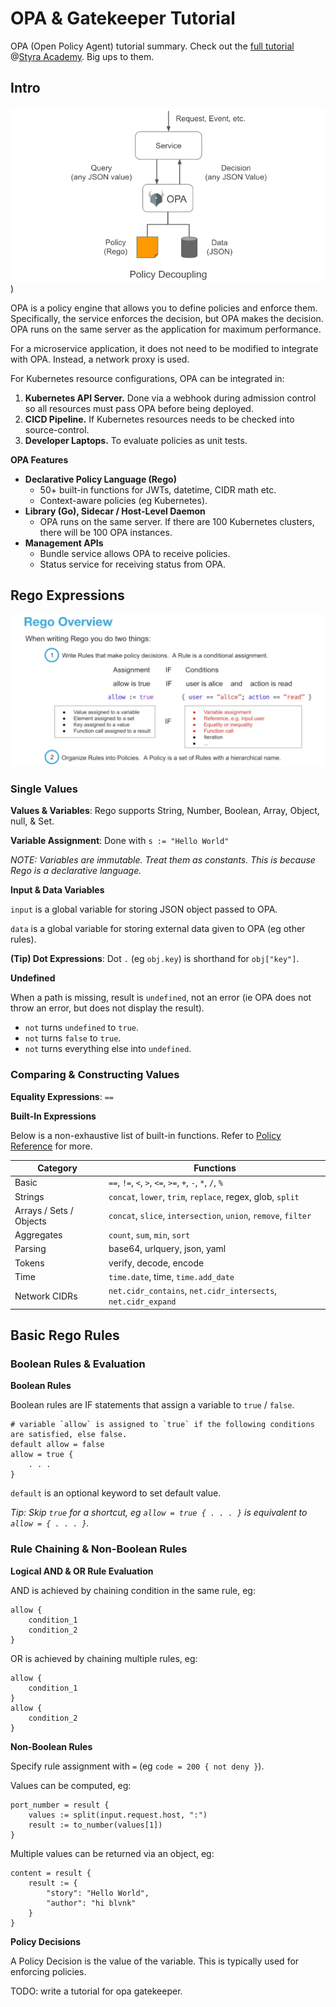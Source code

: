 # OPA & Gatekeeper Tutorial

OPA (Open Policy Agent) tutorial summary. Check out the [full tutorial](https://academy.styra.com/courses/opa-rego) @[Styra Academy](https://academy.styra.com). Big ups to them.

## Intro

![](img/policy_decoupling.png))

OPA is a policy engine that allows you to define policies and enforce them. Specifically, the service enforces the decision, but OPA makes the decision. OPA runs on the same server as the application for maximum performance.

For a microservice application, it does not need to be modified to integrate with OPA. Instead, a network proxy is used.

For Kubernetes resource configurations, OPA can be integrated in:

1. **Kubernetes API Server.** Done via a webhook during admission control so all resources must pass OPA before being deployed.
2. **CICD Pipeline.** If Kubernetes resources needs to be checked into source-control.
3. **Developer Laptops.** To evaluate policies as unit tests.

**OPA Features**

- **Declarative Policy Language (Rego)**
  - 50+ built-in functions for JWTs, datetime, CIDR math etc.
  - Context-aware policies (eg Kubernetes).
- **Library (Go), Sidecar / Host-Level Daemon**
  - OPA runs on the same server. If there are 100 Kubernetes clusters, there will be 100 OPA instances.
- **Management APIs**
  - Bundle service allows OPA to receive policies.
  - Status service for receiving status from OPA.

## Rego Expressions

![](img/rego_overview.png)

### Single Values

**Values & Variables**: Rego supports String, Number, Boolean, Array, Object, null, & Set.

**Variable Assignment**: Done with `s := "Hello World"`

_NOTE: Variables are immutable. Treat them as constants. This is because Rego is a declarative language._

**Input & Data Variables**

`input` is a global variable for storing JSON object passed to OPA.

`data` is a global variable for storing external data given to OPA (eg other rules).

**(Tip) Dot Expressions**: Dot `.` (eg `obj.key`) is shorthand for `obj["key"]`.

**Undefined**

When a path is missing, result is `undefined`, not an error (ie OPA does not throw an error, but does not display the result).

- `not` turns `undefined` to `true`.
- `not` turns `false` to `true`.
- `not` turns everything else into `undefined`.

### Comparing & Constructing Values

**Equality Expressions**: `==`

**Built-In Expressions**

Below is a non-exhaustive list of built-in functions. Refer to [Policy Reference](https://www.openpolicyagent.org/docs/latest/policy-reference/) for more.

| Category                | Functions                                                      |
| ----------------------- | -------------------------------------------------------------- |
| Basic                   | `==`, `!=`, `<`, `>`, `<=`, `>=`, `+`, `-`, `*`, `/`, `%`      |
| Strings                 | `concat`, `lower`, `trim`, `replace`, regex, glob, `split`     |
| Arrays / Sets / Objects | `concat`, `slice`, `intersection`, `union`, `remove`, `filter` |
| Aggregates              | `count`, `sum`, `min`, `sort`                                  |
| Parsing                 | base64, urlquery, json, yaml                                   |
| Tokens                  | verify, decode, encode                                         |
| Time                    | `time.date`, time, `time.add_date`                             |
| Network CIDRs           | `net.cidr_contains`, `net.cidr_intersects`, `net.cidr_expand`  |

## Basic Rego Rules

### Boolean Rules & Evaluation

**Boolean Rules**

Boolean rules are IF statements that assign a variable to `true` / `false`.

```rego
# variable `allow` is assigned to `true` if the following conditions are satisfied, else false.
default allow = false
allow = true {
    . . .
}
```

`default` is an optional keyword to set default value.

*Tip: Skip `true` for a shortcut, eg `allow = true { . . . }` is equivalent to `allow = { . . . }`.*

### Rule Chaining & Non-Boolean Rules

**Logical AND & OR Rule Evaluation**

AND is achieved by chaining condition in the same rule, eg:

```rego
allow {
    condition_1
    condition_2
}
```

OR is achieved by chaining multiple rules, eg:

```rego
allow {
    condition_1
}
allow {
    condition_2
}
```

**Non-Boolean Rules**

Specify rule assignment with `=` (eg `code = 200 { not deny }`).

Values can be computed, eg:

```rego
port_number = result {
    values := split(input.request.host, ":")
    result := to_number(values[1])
}
```

Multiple values can be returned via an object, eg:

```rego
content = result {
    result := {
        "story": "Hello World",
        "author": "hi blvnk"
    }
}
```

**Policy Decisions**

A Policy Decision is the value of the variable. This is typically used for enforcing policies.

TODO: write a tutorial for opa gatekeeper.
